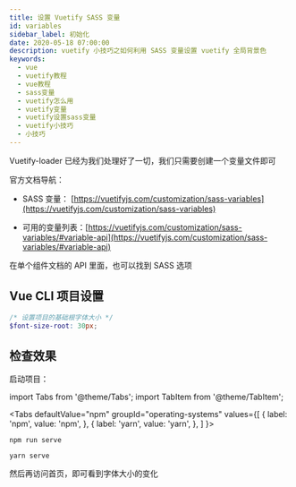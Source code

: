 ```yaml
---
title: 设置 Vuetify SASS 变量
id: variables
sidebar_label: 初始化
date: 2020-05-18 07:00:00
description: vuetify 小技巧之如何利用 SASS 变量设置 vuetify 全局背景色
keywords:
  - vue
  - vuetify教程
  - vue教程
  - sass变量 
  - vuetify怎么用
  - vuetify变量
  - vuetify设置sass变量
  - vuetify小技巧
  - 小技巧
---
```


Vuetify-loader 已经为我们处理好了一切，我们只需要创建一个变量文件即可

官方文档导航：

- SASS 变量： [https://vuetifyjs.com/customization/sass-variables](https://vuetifyjs.com/customization/sass-variables)

- 可用的变量列表：[https://vuetifyjs.com/customization/sass-variables/#variable-api](https://vuetifyjs.com/customization/sass-variables/#variable-api)

在单个组件文档的 API 里面，也可以找到 SASS 选项

## Vue CLI 项目设置

```scss title="src\scss\variables.scss"
/* 设置项目的基础根字体大小 */
$font-size-root: 30px;
```

## 检查效果

启动项目：

import Tabs from '@theme/Tabs';
import TabItem from '@theme/TabItem';

<Tabs
  defaultValue="npm"
  groupId="operating-systems"
  values={[
    { label: 'npm', value: 'npm', },
    { label: 'yarn', value: 'yarn', },
  ]
}>
<TabItem value="npm">

```shell title="shell"
npm run serve
```

</TabItem>
<TabItem value="yarn">

```shell title="shell"
yarn serve
```

</TabItem>
</Tabs>

然后再访问首页，即可看到字体大小的变化
